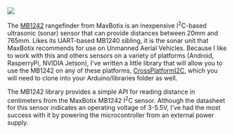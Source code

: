 <img src="mb1242.jpg">

The [MB1242](http://www.maxbotix.com/Ultrasonic_Sensors/MB1242.htm) 
rangefinder from MaxBotix is an inexpensive I<sup>2</sup>C-based ultrasonic (sonar) sensor that can provide
distances between 20mm and 765mm.  Likes its UART-based MB1240 sibling, it is the sonar unit that MaxBotix
recommends for use on Unmanned Aerial Vehicles.  Because I like to work with
this and others sensors on a variety of platforms (Android, RasperryPi, NVIDIA Jetson), I've written
a little library that will allow you to use the MB1242 on any of these
platforms, [CrossPlatformI2C](https://github.com/simondlevy/CrossPlatformI2C), which you will need to clone into
your Arduino/libraries folder as well.

The MB1242 library provides a simple API for reading distance in centimeters
from the MaxBotix MB1242 I<sup>2</sup>C sensor.  Although the datasheet for this sensor
indicates an operating voltage of 3-5.5V, I've had the most success with it by powering the
microcontroller from an external power supply.

